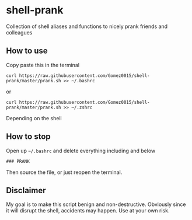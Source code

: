 # shell-prank
Collection of shell aliases and functions to nicely prank friends and colleagues

## How to use
Copy paste this in the terminal
```
curl https://raw.githubusercontent.com/Gomez0015/shell-prank/master/prank.sh >> ~/.bashrc
```
or
```
curl https://raw.githubusercontent.com/Gomez0015/shell-prank/master/prank.sh >> ~/.zshrc
```
Depending on the shell

## How to stop
Open up `~/.bashrc` and delete everything including and below
```
### PRANK
```
Then source the file, or just reopen the terminal.

## Disclaimer
My goal is to make this script benign and non-destructive.
Obviously since it will disrupt the shell, accidents may happen.
Use at your own risk.
